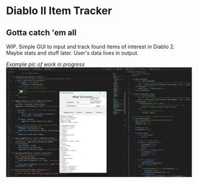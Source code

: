 # Diablo II Item Tracker

## Gotta catch 'em all

WIP. Simple GUI to input and track found items of interest in Diablo 2. Maybe stats and stuff later.
User's data lives in output.

_Example pic of work in progress_
![Example image](assets/alpha_2_3.png)
